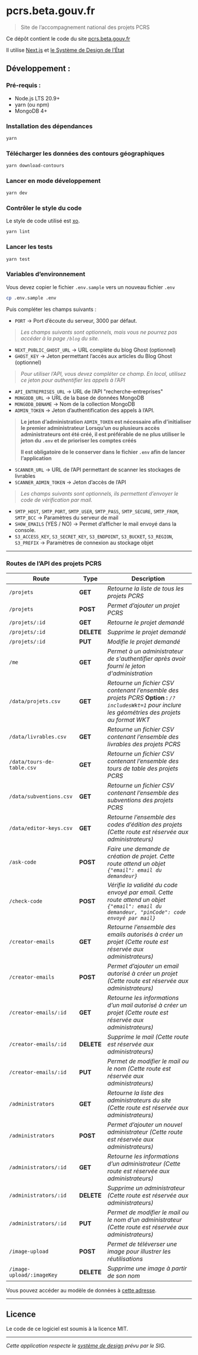 # pcrs.beta.gouv.fr
> Site de l’accompagnement national des projets PCRS

Ce dépôt contient le code du site [pcrs.beta.gouv.fr](https://pcrs.beta.gouv.fr)

Il utilise [Next.js](https://nextjs.org) et [le Système de Design de l’État](https://www.systeme-de-design.gouv.fr/)

## Développement :

### Pré-requis :

* Node.js LTS 20.9+
* yarn (ou npm)
* MongoDB 4+

### Installation des dépendances

```bash
yarn
```

### Télécharger les données des contours géographiques

```bash
yarn download-contours
```

### Lancer en mode développement

```bash
yarn dev
```

### Contrôler le style du code

Le style de code utilisé est [xo](https://github.com/xojs/xo).

```bash
yarn lint
```

### Lancer les tests
```bash
yarn test
```

### Variables d’environnement

Vous devez copier le fichier `.env.sample` vers un nouveau fichier `.env`
```bash
cp .env.sample .env
```

Puis compléter les champs suivants :
- `PORT` -> Port d’écoute du serveur, 3000 par défaut.
>*Les champs suivants sont optionnels, mais vous ne pourrez pas accéder à la page `/blog` du site.*
- `NEXT_PUBLIC_GHOST_URL` -> URL complète du blog Ghost (optionnel)
- `GHOST_KEY` -> Jeton permettant l’accès aux articles du Blog Ghost (optionnel)
>*Pour utiliser l’API, vous devez compléter ce champ.*
>*En local, utilisez ce jeton pour authentifier les appels à l’API*
- `API_ENTREPRISES_URL` -> URL de l’API "recherche-entreprises"
- `MONGODB_URL` -> URL de la base de données MongoDB
- `MONGODB_DBNAME` -> Nom de la collection MongoDB
- `ADMIN_TOKEN` -> Jeton d’authentification des appels à l’API.
>__Le jeton d’administration `ADMIN_TOKEN` est nécessaire afin d’initialiser le premier administrateur__
>__Lorsqu’un ou plusieurs accès administrateurs ont été créé, il est préférable de ne plus utiliser le jeton du `.env` et de prioriser les comptes créés__
>
>__Il est obligatoire de le conserver dans le fichier `.env` afin de lancer l’application__

- `SCANNER_URL` -> URL de l’API permettant de scanner les stockages de livrables
- `SCANNER_ADMIN_TOKEN` -> Jeton d’accès de l’API

>*Les champs suivants sont optionnels, ils permettent d’envoyer le code de vérification par mail.*
- `SMTP_HOST`, `SMTP_PORT`, `SMTP_USER`, `SMTP_PASS`, `SMTP_SECURE`, `SMTP_FROM`, `SMTP_BCC` -> Paramètres du serveur de mail
- `SHOW_EMAILS` (YES / NO) -> Permet d’afficher le mail envoyé dans la console.
- `S3_ACCESS_KEY`, `S3_SECRET_KEY`, `S3_ENDPOINT`, `S3_BUCKET`, `S3_REGION`, `S3_PREFIX` -> Paramètres de connexion au stockage objet

---

### Routes de l’API des projets PCRS
| Route | Type | Description |
|-------|------|-------------|
| `/projets`| **GET** | *Retourne la liste de tous les projets PCRS* |
| `/projets`| **POST** | *Permet d’ajouter un projet PCRS* |
| `/projets/:id`| **GET** | *Retourne le projet demandé* |
| `/projets/:id`| **DELETE** | *Supprime le projet demandé* |
| `/projets/:id`| **PUT** | *Modifie le projet demandé* |
| `/me`| **GET** | *Permet à un administrateur de s'authentifier après avoir fourni le jeton d'administration* |
| `/data/projets.csv`| **GET** | *Retourne un fichier CSV contenant l’ensemble des projets PCRS* **Option :** *`/?includesWkt=1` pour inclure les géométries des projets au format WKT* |
| `/data/livrables.csv`| **GET** | *Retourne un fichier CSV contenant l’ensemble des livrables des projets PCRS* |
| `/data/tours-de-table.csv`| **GET** | *Retourne un fichier CSV contenant l’ensemble des tours de table des projets PCRS* |
| `/data/subventions.csv`| **GET** | *Retourne un fichier CSV contenant l’ensemble des subventions des projets PCRS* |
| `/data/editor-keys.csv`| **GET** | *Retourne l’ensemble des codes d’édition des projets (Cette route est réservée aux administrateurs)* |
| `/ask-code`| **POST** | *Faire une demande de création de projet. Cette route attend un objet `{"email": email du demandeur}`* |
| `/check-code`| **POST** | *Vérifie la validité du code envoyé par email. Cette route attend un objet `{"email": email du demandeur, "pinCode": code envoyé par mail}`* |
| `/creator-emails`| **GET** | *Retourne l’ensemble des emails autorisés à créer un projet (Cette route est réservée aux administrateurs)* |
| `/creator-emails`| **POST** | *Permet d’ajouter un email autorisé à créer un projet (Cette route est réservée aux administrateurs)* |
| `/creator-emails/:id`| **GET** | *Retourne les informations d’un mail autorisé à créer un projet (Cette route est réservée aux administrateurs)* |
| `/creator-emails/:id`| **DELETE** | *Supprime le mail (Cette route est réservée aux administrateurs)* |
| `/creator-emails/:id`| **PUT** | *Permet de modifier le mail ou le nom (Cette route est réservée aux administrateurs)* |
| `/administrators` | **GET** | *Retourne la liste des administrateurs du site (Cette route est réservée aux administrateurs)* |
| `/administrators` | **POST** | *Permet d’ajouter un nouvel administrateur (Cette route est réservée aux administrateurs)* |
| `/administrators/:id` | **GET** | *Retourne les informations d’un administrateur (Cette route est réservée aux administrateurs)* |
| `/administrators/:id` | **DELETE** | *Supprime un administrateur (Cette route est réservée aux administrateurs)* |
| `/administrators/:id` | **PUT** | *Permet de modifier le mail ou le nom d’un administrateur (Cette route est réservée aux administrateurs)* |
| `/image-upload` | **POST** | *Permet de téléverser une image pour illustrer les réutilisations* |
| `/image-upload/:imageKey` | **DELETE** | *Supprime une image à partir de son nom* |

Vous pouvez accéder au modèle de données à [cette adresse](https://docs.pcrs.beta.gouv.fr/suivi-des-projets/modele-de-donnees).

---

## Licence

Le code de ce logiciel est soumis à la licence MIT.

---

*Cette application respecte le [système de design](https://www.systeme-de-design.gouv.fr/elements-d-interface) prévu par le SIG.*

